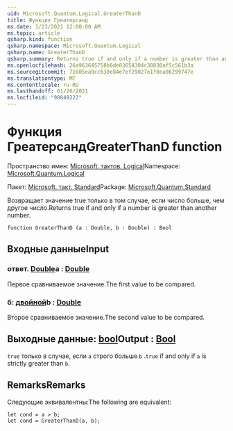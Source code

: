 ```yaml
---
uid: Microsoft.Quantum.Logical.GreaterThanD
title: Функция Греатерсанд
ms.date: 1/23/2021 12:00:00 AM
ms.topic: article
qsharp.kind: function
qsharp.namespace: Microsoft.Quantum.Logical
qsharp.name: GreaterThanD
qsharp.summary: Returns true if and only if a number is greater than another number.
ms.openlocfilehash: 26a963645758b6de83654304c38830af5c561b3a
ms.sourcegitcommit: 71605ea9cc630e84e7ef29027e1f0ea06299747e
ms.translationtype: MT
ms.contentlocale: ru-RU
ms.lasthandoff: 01/26/2021
ms.locfileid: "98849222"
---
```

# <a name="greaterthand-function"></a><span data-ttu-id="45026-102">Функция Греатерсанд</span><span class="sxs-lookup"><span data-stu-id="45026-102">GreaterThanD function</span></span>

<span data-ttu-id="45026-103">Пространство имен: [Microsoft. тактов. Logical](xref:Microsoft.Quantum.Logical)</span><span class="sxs-lookup"><span data-stu-id="45026-103">Namespace: [Microsoft.Quantum.Logical](xref:Microsoft.Quantum.Logical)</span></span>

<span data-ttu-id="45026-104">Пакет: [Microsoft. такт. Standard](https://nuget.org/packages/Microsoft.Quantum.Standard)</span><span class="sxs-lookup"><span data-stu-id="45026-104">Package: [Microsoft.Quantum.Standard](https://nuget.org/packages/Microsoft.Quantum.Standard)</span></span>


<span data-ttu-id="45026-105">Возвращает значение true только в том случае, если число больше, чем другое число.</span><span class="sxs-lookup"><span data-stu-id="45026-105">Returns true if and only if a number is greater than another number.</span></span>

```qsharp
function GreaterThanD (a : Double, b : Double) : Bool
```


## <a name="input"></a><span data-ttu-id="45026-106">Входные данные</span><span class="sxs-lookup"><span data-stu-id="45026-106">Input</span></span>

### <a name="a--double"></a><span data-ttu-id="45026-107">ответ. [Double](xref:microsoft.quantum.lang-ref.double)</span><span class="sxs-lookup"><span data-stu-id="45026-107">a : [Double](xref:microsoft.quantum.lang-ref.double)</span></span>

<span data-ttu-id="45026-108">Первое сравниваемое значение.</span><span class="sxs-lookup"><span data-stu-id="45026-108">The first value to be compared.</span></span>


### <a name="b--double"></a><span data-ttu-id="45026-109">б: [двойной](xref:microsoft.quantum.lang-ref.double)</span><span class="sxs-lookup"><span data-stu-id="45026-109">b : [Double](xref:microsoft.quantum.lang-ref.double)</span></span>

<span data-ttu-id="45026-110">Второе сравниваемое значение.</span><span class="sxs-lookup"><span data-stu-id="45026-110">The second value to be compared.</span></span>



## <a name="output--bool"></a><span data-ttu-id="45026-111">Выходные данные: [bool](xref:microsoft.quantum.lang-ref.bool)</span><span class="sxs-lookup"><span data-stu-id="45026-111">Output : [Bool](xref:microsoft.quantum.lang-ref.bool)</span></span>

<span data-ttu-id="45026-112">`true` только в случае, если `a` строго больше `b` .</span><span class="sxs-lookup"><span data-stu-id="45026-112">`true` if and only if `a` is strictly greater than `b`.</span></span>

## <a name="remarks"></a><span data-ttu-id="45026-113">Remarks</span><span class="sxs-lookup"><span data-stu-id="45026-113">Remarks</span></span>

<span data-ttu-id="45026-114">Следующие эквивалентны:</span><span class="sxs-lookup"><span data-stu-id="45026-114">The following are equivalent:</span></span>

```qsharp
let cond = a > b;
let cond = GreaterThanD(a, b);
```